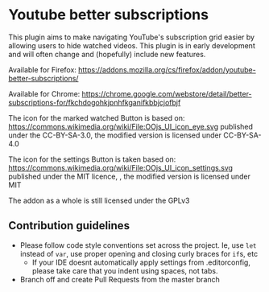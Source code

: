 # Youtube better subscriptions
This plugin aims to make navigating YouTube's subscription grid easier by allowing users to hide watched videos.
This plugin is in early development and will often change and (hopefully) include new features.

Available for Firefox: https://addons.mozilla.org/cs/firefox/addon/youtube-better-subscriptions/

Available for Chrome: https://chrome.google.com/webstore/detail/better-subscriptions-for/fkchdogohkjpnhfkganifkbbjcjofbjf


The icon for the marked watched Button is based on: https://commons.wikimedia.org/wiki/File:OOjs_UI_icon_eye.svg published under the CC-BY-SA-3.0, the modified version is licensed under CC-BY-SA-4.0

The icon for the settings Button is taken based on: https://commons.wikimedia.org/wiki/File:OOjs_UI_icon_settings.svg published under the MIT licence, , the modified version is licensed under MIT

The addon as a whole is still licensed under the GPLv3

## Contribution guidelines
- Please follow code style conventions set across the project. Ie, use `let` instead of `var`, use proper opening and closing curly braces for `if`s, etc
  - If your IDE doesnt automatically apply settings from .editorconfig, please take care that you indent using spaces, not tabs.
- Branch off and create Pull Requests from the master branch
